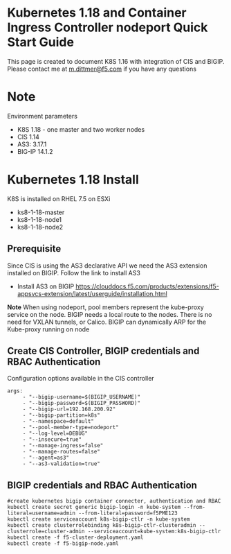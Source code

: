 # Kubernetes 1.18 and Container Ingress Controller nodeport Quick Start Guide

This page is created to document K8S 1.16 with integration of CIS and BIGIP. Please contact me at m.dittmer@f5.com if you have any questions

# Note

Environment parameters

* K8S 1.18 - one master and two worker nodes
* CIS 1.14
* AS3: 3.17.1
* BIG-IP 14.1.2

# Kubernetes 1.18 Install

K8S is installed on RHEL 7.5 on ESXi

* ks8-1-18-master  
* ks8-1-18-node1
* ks8-1-18-node2

## Prerequisite

Since CIS is using the AS3 declarative API we need the AS3 extension installed on BIGIP. Follow the link to install AS3
 
* Install AS3 on BIGIP
https://clouddocs.f5.com/products/extensions/f5-appsvcs-extension/latest/userguide/installation.html

**Note** When using nodeport, pool members represent the kube-proxy service on the node. BIGIP needs a local route to the nodes. There is no need for VXLAN tunnels, or Calico. BIGIP can dynamically ARP for the Kube-proxy running on node

## Create CIS Controller, BIGIP credentials and RBAC Authentication

Configuration options available in the CIS controller
```
args: 
     - "--bigip-username=$(BIGIP_USERNAME)"
     - "--bigip-password=$(BIGIP_PASSWORD)"
     - "--bigip-url=192.168.200.92"
     - "--bigip-partition=k8s"
     - "--namespace=default"
     - "--pool-member-type=nodeport"
     - "--log-level=DEBUG"
     - "--insecure=true"
     - "--manage-ingress=false"
     - "--manage-routes=false"
     - "--agent=as3"
     - "--as3-validation=true"
```

## BIGIP credentials and RBAC Authentication

```
#create kubernetes bigip container connecter, authentication and RBAC
kubectl create secret generic bigip-login -n kube-system --from-literal=username=admin --from-literal=password=f5PME123
kubectl create serviceaccount k8s-bigip-ctlr -n kube-system
kubectl create clusterrolebinding k8s-bigip-ctlr-clusteradmin --clusterrole=cluster-admin --serviceaccount=kube-system:k8s-bigip-ctlr
kubectl create -f f5-cluster-deployment.yaml
kubectl create -f f5-bigip-node.yaml
```
